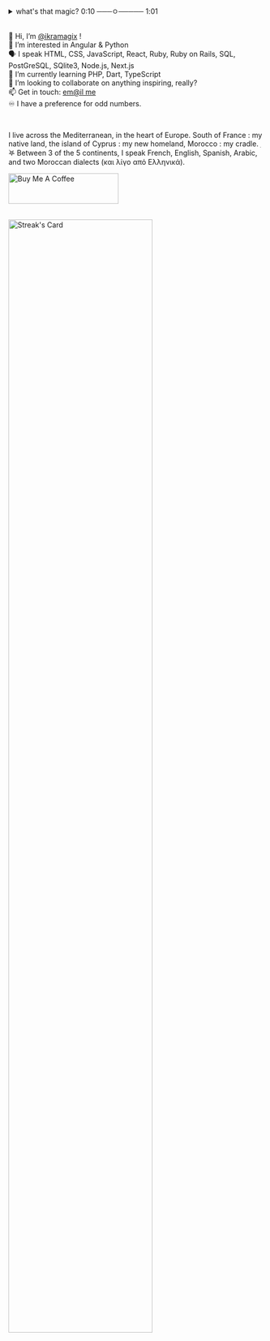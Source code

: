 <details>
<summary>what's that magic? 0:10 ───ㅇ───── 1:01 </summary>

ikramagic/ikramagic/ `README.md` ✅ (this file) is an ✨ ADHD-friendly `README.md` ✅ for y'all screen readers ✨  
`README.md` (this file) ✅ appears on my GitHub 👋 profile.  
You can 🌱 yours too! 👀  
💞️ Enjoy the scrolling  

👋 Salut ! C'est [@ikramagix](https://www.ikramagix.com/) à l'appareil !  <br>
👀 Passionnée par l'univers du c'est quoi ça ? <br>
💞️ Je suis toujours à la recherche de projets inspirants et stimulants. <br>
📫 Papotons : [Mais qui appelle ça un courriel ?](mailto:hello@ikramagix.com) <br>
🫶 N'hésitez pas à m'envoyer un petit message, tout seul on va plus vite, ensemble on va plus loin. 
</details>

<br>

👋 Hi, I’m [@ikramagix](https://www.ikramagix.com/) !<br>
👀 I’m interested in Angular & Python  <br>
🗣 I speak HTML, CSS, JavaScript, React, Ruby, Ruby on Rails, SQL, PostGreSQL, SQlite3, Node.js, Next.js<br>
🌱 I’m currently learning PHP, Dart, TypeScript <br>
💞️ I’m looking to collaborate on anything inspiring, really?  <br>
📫 Get in touch: [em@il me](mailto:hello@ikramagix.com) <br>
♾️ I have a preference for odd numbers.

<br>

I live across the Mediterranean, in the heart of Europe. South of France : my native land, the island of Cyprus : my new homeland, Morocco : my cradle.  ִ ࣪𖤐 Between 3 of the 5 continents, I speak French, English, Spanish, Arabic, and two Moroccan dialects (και λίγο από Ελληνικά).

<a href="https://www.buymeacoffee.com/ikramagix" target="_blank"><img src="https://cdn.buymeacoffee.com/buttons/v2/default-yellow.png" alt="Buy Me A Coffee" style="height: 60px !important;width: 217px !important;" ></a>

<br>

<div>
<a href="https://github.com/ikramagix"><img src="https://streak-stats.demolab.com?user=ikramagix&theme=hacker" alt="Streak's Card" width="75%"></a>
</div>

<script type="text/javascript" src="https://cdnjs.buymeacoffee.com/1.0.0/button.prod.min.js" data-name="bmc-button" data-slug="ikramagix" data-color="#FFDD00" data-emoji=""  data-font="Poppins" data-text="merci for the tip" data-outline-color="#000000" data-font-color="#000000" data-coffee-color="#ffffff" ></script>